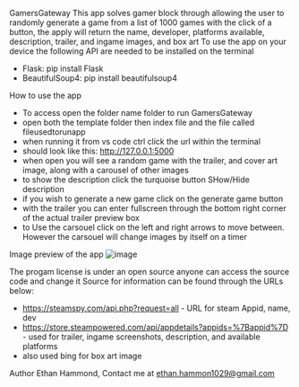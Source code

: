 GamersGateway
This app solves gamer block through allowing the user to randomly generate a game from a list of 1000 games with the click of a button, the apply will return the name, developer, platforms available, description, trailer, and ingame images, and box art
To use the app on your device the following API are needed to be installed on the terminal
- Flask: pip install Flask
- BeautifulSoup4: pip install beautifulsoup4

How to use the app 
- To access open the folder name folder to run GamersGateway
- open both the template folder then index file and the file called fileusedtorunapp
- when running it from vs code ctrl click the url within the terminal
- should look like this: http://127.0.0.1:5000
- when open you will see a random game with the trailer, and cover art image, along with a carousel of other images
- to show the description click the turquoise button SHow/Hide description
- if you wish to generate a new game click on the generate game button
- with the trailer you can enter fullscreen through the bottom right corner of the actual trailer preview box
- to Use the carsouel click on the left and right arrows to move between. However the carsouel will change images by itself on a timer

Image preview of the app 
![image](https://github.com/Ethan-Hammond/HSC-Major-Work-SDD/assets/150311835/bd250f32-89bc-49bf-8827-905b4e7689ee)

The progam license is under an open source anyone can access the source code and change it
Source for information can be found through the URLs below:
- https://steamspy.com/api.php?request=all - URL for steam Appid, name, dev
- https://store.steampowered.com/api/appdetails?appids=%7Bappid%7D - used for trailer, ingame screenshots, description, and available platforms
- also used bing for box art image
  
 Author Ethan Hammond, Contact me at ethan.hammon1029@gmail.com
